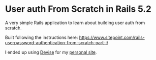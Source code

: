 # User auth From Scratch in Rails 5.2

A very simple Rails application to learn about building user auth from scratch.

Built following the instructions here: https://www.sitepoint.com/rails-userpassword-authentication-from-scratch-part-i/

I ended up using [Devise](https://github.com/heartcombo/devise) for my [personal site](https://drewcosner.com).
